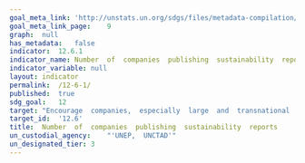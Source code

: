 ```yaml
---	
goal_meta_link:	'http://unstats.un.org/sdgs/files/metadata-compilation/Metadata-Goal-12.pdf'
goal_meta_link_page:	9
graph:	null
has_metadata:	false
indicator:	12.6.1
indicator_name:	Number  of  companies  publishing  sustainability  reports
indicator_variable:	null
layout:	indicator
permalink:	/12-6-1/
published:	true  
sdg_goal:	12
target:	"Encourage  companies,  especially  large  and  transnational  companies,  to  adopt  sustainable  practices  and  to  integrate  sustainability  information  into  their  reporting  cycle."
target_id:	'12.6'
title:	Number  of  companies  publishing  sustainability  reports
un_custodial_agency:	"'UNEP,  UNCTAD'"
un_designated_tier:	3
---	
```

